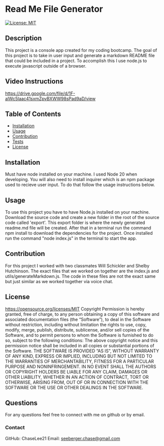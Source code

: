# Read Me File Generator
  [![License: MIT](https://img.shields.io/badge/License-MIT-yellow.svg)](#license)
  ## Description
  This project is a console app created for my coding bootcamp. The goal of this project is to take in user input and generate a markdown README file that could be included in a project. To accomplish this I use node.js to execute javascript outside of a browser.
  ## Video Instructions
  https://drive.google.com/file/d/1F-aIWc5laac41sxmZpvBXWW98sPad9aD/view
  ## Table of Contents
  - [Installation](#installation)
  - [Usage](#usage)
  - [Contribution](#contribution)
  - [Tests](#tests)
  - [License](#license)
  ## Installation
  Must have node installed on your machine. I used Node 20 when developing. You will also need to install inquirer which is an npm package used to recieve user input. To do that follow the usage instructions below.
  ## Usage
  To use this project you have to have Node.js installed on your machine. Download the source code and create a new folder in the root of the source code called 'export'. This export folder is where the newly generated readme.md file will be created. After that in a terminal run the command npm install to download the dependencies for the project. Once installed run the command "node index.js" in the terminal to start the app. 
  ## Contribution
  For this project I worked with two classmates Will Schickler and Shelby Hutchinson. The exact files that we worked on together are the index.js and utils/generateMarkdown.js. The code in these files are not the exact same    but just similar as we worked together via voice chat.
  ## License
  https://opensource.org/licenses/MIT
  Copyright <YEAR> <COPYRIGHT HOLDER>
      Permission is hereby granted, free of charge, to any person obtaining a copy of this software and associated documentation files (the “Software”), to deal in the Software without restriction, including without limitation the rights to use, copy, modify, merge, publish, distribute, sublicense, and/or sell copies of the Software, and to permit persons to whom the Software is furnished to do so, subject to the following conditions:
      The above copyright notice and this permission notice shall be included in all copies or substantial portions of the Software.
      THE SOFTWARE IS PROVIDED “AS IS”, WITHOUT WARRANTY OF ANY KIND, EXPRESS OR IMPLIED, INCLUDING BUT NOT LIMITED TO THE WARRANTIES OF MERCHANTABILITY, FITNESS FOR A PARTICULAR PURPOSE AND NONINFRINGEMENT. IN NO EVENT SHALL THE AUTHORS OR COPYRIGHT HOLDERS BE LIABLE FOR ANY CLAIM, DAMAGES OR OTHER LIABILITY, WHETHER IN AN ACTION OF CONTRACT, TORT OR OTHERWISE, ARISING FROM, OUT OF OR IN CONNECTION WITH THE SOFTWARE OR THE USE OR OTHER DEALINGS IN THE SOFTWARE.
  ## Questions
  For any questions feel free to connect with me on github or by email.
  ### Contact
  GitHub: ChaseLee21
  Email: seeberger.chase@gmail.com
